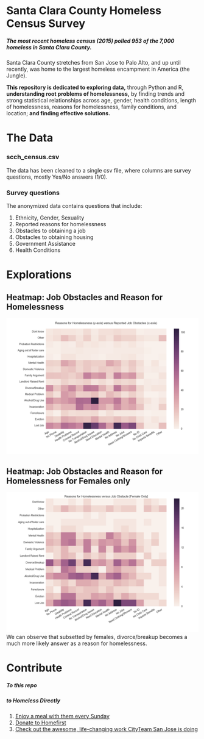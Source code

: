# Santa Clara County Homeless Census Survey

##### The most recent homeless census (2015) polled 953 of the 7,000 homeless in Santa Clara County.
Santa Clara County stretches from San Jose to Palo Alto, and up until recently, was home to the largest homeless encampment in America (the Jungle).

**This repository is dedicated to exploring data,** through Python and R, **understanding root problems of homelessness,** by finding trends and strong statistical relationships across age, gender, health conditions, length of homelessness, reasons for homelessness, family conditions, and location; **and finding effective solutions.**


# The Data

### scch_census.csv
The data has been cleaned to a single csv file, where columns are survey questions, mostly Yes/No answers (1/0).

### Survey questions
The anonymized data contains questions that include:
1. Ethnicity, Gender, Sexuality
1. Reported reasons for homelessness
1. Obstacles to obtaining a job
1. Obstacles to obtaining housing
1. Government Assistance
1. Health Conditions


# Explorations

## Heatmap: Job Obstacles and Reason for Homelessness
![](plots/heatmap_reasons_job.png)

## Heatmap: Job Obstacles and Reason for Homelessness for Females only
![](plots/heatmap_reasons_job_female.png)
We can observe that subsetted by females, divorce/breakup becomes a much more likely answer as a reason for homelessness.


# Contribute

##### To this repo


##### to Homeless Directly

1. [Enjoy a meal with them every Sunday](http://www.believersinchristministry.com/)
2. [Donate to Homefirst](http://www.homefirstscc.org/)
3. [Check out the awesome, life-changing work CityTeam San Jose is doing](https://www.cityteam.org/san-jose/)
